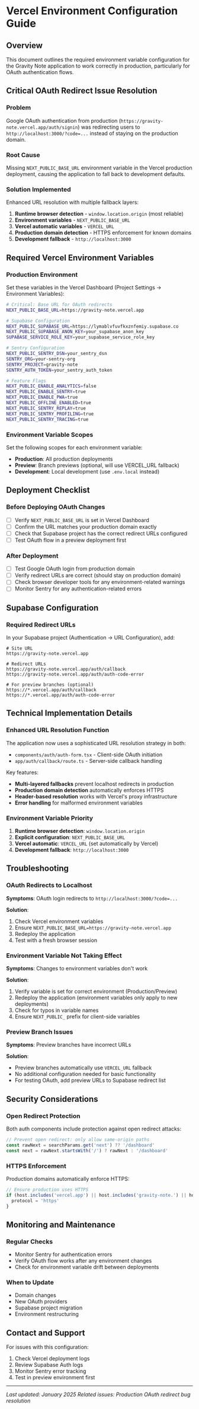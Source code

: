 # Vercel Environment Configuration Guide

## Overview

This document outlines the required environment variable configuration for the Gravity Note application to work correctly in production, particularly for OAuth authentication flows.

## Critical OAuth Redirect Issue Resolution

### Problem
Google OAuth authentication from production (`https://gravity-note.vercel.app/auth/signin`) was redirecting users to `http://localhost:3000/?code=...` instead of staying on the production domain.

### Root Cause
Missing `NEXT_PUBLIC_BASE_URL` environment variable in the Vercel production deployment, causing the application to fall back to development defaults.

### Solution Implemented
Enhanced URL resolution with multiple fallback layers:

1. **Runtime browser detection** - `window.location.origin` (most reliable)
2. **Environment variables** - `NEXT_PUBLIC_BASE_URL` 
3. **Vercel automatic variables** - `VERCEL_URL`
4. **Production domain detection** - HTTPS enforcement for known domains
5. **Development fallback** - `http://localhost:3000`

## Required Vercel Environment Variables

### Production Environment

Set these variables in the Vercel Dashboard (Project Settings → Environment Variables):

```bash
# Critical: Base URL for OAuth redirects
NEXT_PUBLIC_BASE_URL=https://gravity-note.vercel.app

# Supabase Configuration
NEXT_PUBLIC_SUPABASE_URL=https://lymablvfuvfkxznfemiy.supabase.co
NEXT_PUBLIC_SUPABASE_ANON_KEY=your_supabase_anon_key
SUPABASE_SERVICE_ROLE_KEY=your_supabase_service_role_key

# Sentry Configuration
NEXT_PUBLIC_SENTRY_DSN=your_sentry_dsn
SENTRY_ORG=your-sentry-org
SENTRY_PROJECT=gravity-note
SENTRY_AUTH_TOKEN=your_sentry_auth_token

# Feature Flags
NEXT_PUBLIC_ENABLE_ANALYTICS=false
NEXT_PUBLIC_ENABLE_SENTRY=true
NEXT_PUBLIC_ENABLE_PWA=true
NEXT_PUBLIC_OFFLINE_ENABLED=true
NEXT_PUBLIC_SENTRY_REPLAY=true
NEXT_PUBLIC_SENTRY_PROFILING=true
NEXT_PUBLIC_SENTRY_TRACING=true
```

### Environment Variable Scopes

Set the following scopes for each environment variable:

- **Production**: All production deployments
- **Preview**: Branch previews (optional, will use VERCEL_URL fallback)
- **Development**: Local development (use `.env.local` instead)

## Deployment Checklist

### Before Deploying OAuth Changes

- [ ] Verify `NEXT_PUBLIC_BASE_URL` is set in Vercel Dashboard
- [ ] Confirm the URL matches your production domain exactly
- [ ] Check that Supabase project has the correct redirect URLs configured
- [ ] Test OAuth flow in a preview deployment first

### After Deployment

- [ ] Test Google OAuth login from production domain
- [ ] Verify redirect URLs are correct (should stay on production domain)
- [ ] Check browser developer tools for any environment-related warnings
- [ ] Monitor Sentry for any authentication-related errors

## Supabase Configuration

### Required Redirect URLs

In your Supabase project (Authentication → URL Configuration), add:

```
# Site URL
https://gravity-note.vercel.app

# Redirect URLs
https://gravity-note.vercel.app/auth/callback
https://gravity-note.vercel.app/auth/auth-code-error

# For preview branches (optional)
https://*.vercel.app/auth/callback
https://*.vercel.app/auth/auth-code-error
```

## Technical Implementation Details

### Enhanced URL Resolution Function

The application now uses a sophisticated URL resolution strategy in both:
- `components/auth/auth-form.tsx` - Client-side OAuth initiation
- `app/auth/callback/route.ts` - Server-side callback handling

Key features:
- **Multi-layered fallbacks** prevent localhost redirects in production
- **Production domain detection** automatically enforces HTTPS
- **Header-based resolution** works with Vercel's proxy infrastructure
- **Error handling** for malformed environment variables

### Environment Variable Priority

1. **Runtime browser detection**: `window.location.origin`
2. **Explicit configuration**: `NEXT_PUBLIC_BASE_URL`
3. **Vercel automatic**: `VERCEL_URL` (set automatically by Vercel)
4. **Development fallback**: `http://localhost:3000`

## Troubleshooting

### OAuth Redirects to Localhost

**Symptoms**: OAuth login redirects to `http://localhost:3000/?code=...`

**Solution**:
1. Check Vercel environment variables
2. Ensure `NEXT_PUBLIC_BASE_URL=https://gravity-note.vercel.app`
3. Redeploy the application
4. Test with a fresh browser session

### Environment Variable Not Taking Effect

**Symptoms**: Changes to environment variables don't work

**Solution**:
1. Verify variable is set for correct environment (Production/Preview)
2. Redeploy the application (environment variables only apply to new deployments)
3. Check for typos in variable names
4. Ensure `NEXT_PUBLIC_` prefix for client-side variables

### Preview Branch Issues

**Symptoms**: Preview branches have incorrect URLs

**Solution**:
- Preview branches automatically use `VERCEL_URL` fallback
- No additional configuration needed for basic functionality
- For testing OAuth, add preview URLs to Supabase redirect list

## Security Considerations

### Open Redirect Protection

Both auth components include protection against open redirect attacks:

```typescript
// Prevent open redirect: only allow same-origin paths
const rawNext = searchParams.get('next') ?? '/dashboard'
const next = rawNext.startsWith('/') ? rawNext : '/dashboard'
```

### HTTPS Enforcement

Production domains automatically enforce HTTPS:

```typescript
// Ensure production uses HTTPS
if (host.includes('vercel.app') || host.includes('gravity-note.') || host.includes('gravity-note-')) {
  protocol = 'https'
}
```

## Monitoring and Maintenance

### Regular Checks

- Monitor Sentry for authentication errors
- Verify OAuth flow works after any environment changes
- Check for environment variable drift between deployments

### When to Update

- Domain changes
- New OAuth providers
- Supabase project migration
- Environment restructuring

## Contact and Support

For issues with this configuration:
1. Check Vercel deployment logs
2. Review Supabase Auth logs
3. Monitor Sentry error tracking
4. Test in preview environment first

---

*Last updated: January 2025*
*Related issues: Production OAuth redirect bug resolution*